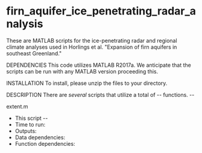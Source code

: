 # firn_aquifer_ice_penetrating_radar_analysis

These are MATLAB scripts for the ice-penetrating radar and regional climate analyses used in Horlings et al. "Expansion of 
firn aquifers in southeast Greenland."

DEPENDENCIES
This code utilizes MATLAB R2017a. We anticipate that the scripts can be run with any MATLAB version proceeding this.

INSTALLATION
To install, please unzip the files to your directory. 

DESCRIPTION
There are *several* scripts that utilize a total of -- functions. --

extent.m
- This script -- 
- Time to run:
- Outputs:
- Data dependencies:
- Function dependencies:

		
